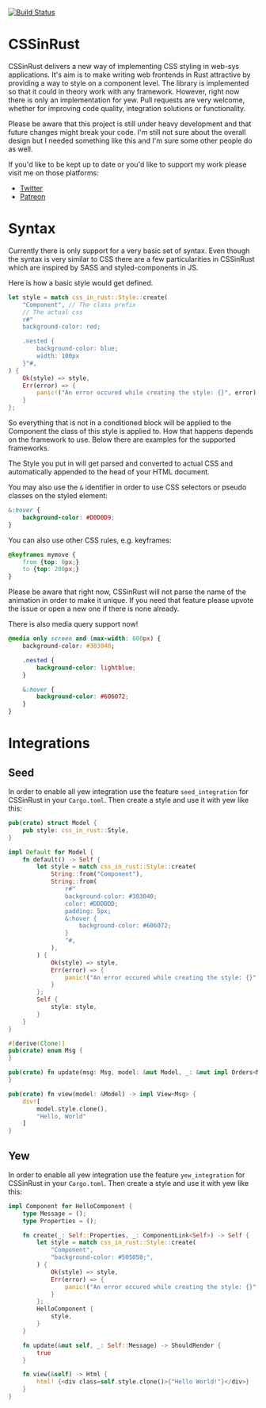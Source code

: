 [![Build Status](https://travis-ci.com/lukidoescode/css-in-rust.svg?branch=master)](https://travis-ci.com/lukidoescode/css-in-rust)

# CSSinRust

CSSinRust delivers a new way of implementing CSS styling in web-sys applications.
It's aim is to make writing web frontends in Rust attractive by providing a way to style on a component level. The library is implemented so that it could in theory work with any framework. However, right now there is only an implementation for yew. Pull requests are very welcome, whether for improving code quality, integration solutions or functionality.

Please be aware that this project is still under heavy development and that future changes might break your code. I'm still not sure about the overall design but I needed something like this and I'm sure some other people do as well.

If you'd like to be kept up to date or you'd like to support my work please visit me on those platforms:

- [Twitter](https://twitter.com/lukidoescode)
- [Patreon](https://www.patreon.com/lukaswagner)

# Syntax

Currently there is only support for a very basic set of syntax. Even though the syntax is very similar to CSS there are a few particularities in CSSinRust which are inspired by SASS and styled-components in JS.

Here is how a basic style would get defined.

```rust
let style = match css_in_rust::Style::create(
    "Component", // The class prefix
    // The actual css
    r#"
    background-color: red;

    .nested {
        background-color: blue;
        width: 100px
    }"#,
) {
    Ok(style) => style,
    Err(error) => {
        panic!("An error occured while creating the style: {}", error);
    }
};
```

So everything that is not in a conditioned block will be applied to the Component the class of this style is applied to. How that happens depends on the framework to use. Below there are examples for the supported frameworks.

The Style you put in will get parsed and converted to actual CSS and automatically appended to the head of your HTML document.

You may also use the `&` identifier in order to use CSS selectors or pseudo classes on the styled element:

```css
&:hover {
    background-color: #D0D0D9;
}
```

You can also use other CSS rules, e.g. keyframes:

```css
@keyframes mymove {
    from {top: 0px;}
    to {top: 200px;}
}
```

Please be aware that right now, CSSinRust will not parse the name of the animation in order to make it unique. If you need that feature please upvote the issue or open a new one if there is none already.

There is also media query support now!

```css
@media only screen and (max-width: 600px) {
    background-color: #303040;

    .nested {
        background-color: lightblue;
    }

    &:hover {
        background-color: #606072;
    }
}
```

# Integrations

## Seed

In order to enable all yew integration use the feature `seed_integration` for CSSinRust in your `Cargo.toml`. Then create a style and use it with yew like this:

```rust
pub(crate) struct Model {
    pub style: css_in_rust::Style,
}

impl Default for Model {
    fn default() -> Self {
        let style = match css_in_rust::Style::create(
            String::from("Component"),
            String::from(
                r#"
                background-color: #303040;
                color: #DDDDDD;
                padding: 5px;
                &:hover {
                    background-color: #606072;
                }
                "#,
            ),
        ) {
            Ok(style) => style,
            Err(error) => {
                panic!("An error occured while creating the style: {}", error);
            }
        };
        Self {
            style: style,
        }
    }
}

#[derive(Clone)]
pub(crate) enum Msg {
}

pub(crate) fn update(msg: Msg, model: &mut Model, _: &mut impl Orders<Msg>) {
}

pub(crate) fn view(model: &Model) -> impl View<Msg> {
    div![
        model.style.clone(),
        "Hello, World"
    ]
}
```

## Yew

In order to enable all yew integration use the feature `yew_integration` for CSSinRust in your `Cargo.toml`. Then create a style and use it with yew like this:

```rust
impl Component for HelloComponent {
    type Message = ();
    type Properties = ();

    fn create(_: Self::Properties, _: ComponentLink<Self>) -> Self {
        let style = match css_in_rust::Style::create(
            "Component",
            "background-color: #505050;",
        ) {
            Ok(style) => style,
            Err(error) => {
                panic!("An error occured while creating the style: {}", error);
            }
        };
        HelloComponent {
            style,
        }
    }

    fn update(&mut self, _: Self::Message) -> ShouldRender {
        true
    }

    fn view(&self) -> Html {
        html! {<div class=self.style.clone()>{"Hello World!"}</div>}
    }
}
```
